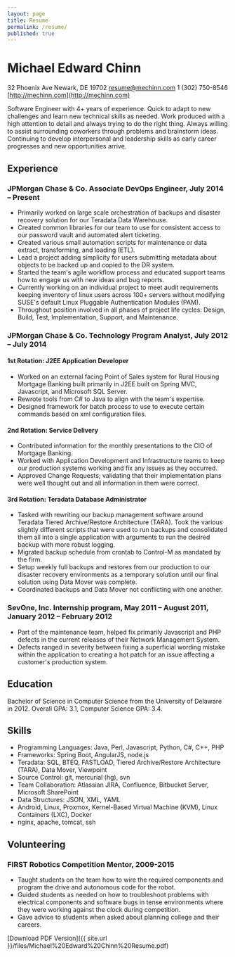 ```yaml
---
layout: page
title: Resume
permalink: /resume/
published: true
---
```


# Michael Edward Chinn

32 Phoenix Ave
Newark, DE 19702
[resume@mechinn.com](mailto:resume@mechinn.com)
1 (302) 750-8546
[http://mechinn.com](http://mechinn.com)

Software Engineer with 4+ years of experience. Quick to adapt to new challenges and learn new technical skills as needed. Work produced with a high attention to detail and always trying to do the right thing. Always willing to assist surrounding coworkers through problems and brainstorm ideas. Continuing to develop interpersonal and leadership skills as early career progresses and new opportunities arrive.

## Experience

### JPMorgan Chase & Co. Associate DevOps Engineer, July 2014 – Present
- Primarily worked on large scale orchestration of backups and disaster recovery solution for our Teradata Data Warehouse.
- Created common libraries for our team to use for consistent access to our password vault and automated alert ticketing.
- Created various small automation scripts for maintenance or data extract, transforming, and loading (ETL).
- Lead a project adding simplicity for users submitting metadata about objects to be backed up and copied to the DR system.
- Started the team's agile workflow process and educated support teams how to engage us with new ideas and bug reports.
- Currently working on an individual project to meet audit requirements keeping inventory of linux users across 100+ servers without modifying SUSE's default Linux Pluggable Authentication Modules (PAM).
- Throughout position involved in all phases of project life cycles: Design, Build, Test, Implementation, Support, and Maintenance.

### JPMorgan Chase & Co. Technology Program Analyst, July 2012 – July 2014

#### 1st Rotation: J2EE Application Developer
- Worked on an external facing Point of Sales system for Rural Housing Mortgage Banking built primarily in J2EE built on Spring MVC, Javascript, and Microsoft SQL Server.
- Rewrote tools from C# to Java to align with the team's expertise.
- Designed framework for batch process to use to execute certain commands based on xml configuration files.

#### 2nd Rotation: Service Delivery
- Contributed information for the monthly presentations to the CIO of Mortgage Banking.
- Worked with Application Development and Infrastructure teams to keep our production systems working and fix any issues as they occurred.
- Approved Change Requests; validating that their implementation plans were well thought out and all information in them were correct.

#### 3rd Rotation: Teradata Database Administrator
- Tasked with rewriting our backup management software around Teradata Tiered Archive/Restore Architecture (TARA). Took the various slightly different scripts that were used to run backups and consolidated them all into a single application with arguments to run the desired backup with more robust logging.
- Migrated backup schedule from crontab to Control-M as mandated by the firm.
- Setup weekly full backups and restores from our production to our disaster recovery environments as a temporary solution until our final solution using Data Mover was complete.
- Coordinated backups and Data Mover not conflicting with one another.

### SevOne, Inc. Internship program, May 2011 – August 2011, January 2012 – February 2012
- Part of the maintenance team, helped fix primarily Javascript and PHP defects in the current releases of their Network Management System.
- Defects ranged in severity between fixing a superficial wording mistake within the application to creating a hot patch for an issue affecting a customer's production system.

## Education
Bachelor of Science in Computer Science from the University of Delaware in 2012.
Overall GPA: 3.1, Computer Science GPA: 3.4.

## Skills
- Programming Languages: Java, Perl, Javascript, Python, C#, C++, PHP
- Frameworks: Spring Boot, AngularJS, node.js
- Teradata: SQL, BTEQ, FASTLOAD, Tiered Archive/Restore Architecture (TARA), Data Mover, Viewpoint
- Source Control: git, mercurial (hg), svn
- Team Collaboration: Atlassian JIRA, Confluence, Bitbucket Server, Microsoft SharePoint
- Data Structures: JSON, XML, YAML
- Android, Linux, Proxmox, Kernel-Based Virtual Machine (KVM), Linux Containers (LXC), Docker
- nginx, apache, tomcat, ssh

## Volunteering
### FIRST Robotics Competition Mentor, 2009-2015
- Taught students on the team how to wire the required components and program the drive and autonomous code for the robot.
- Guided students as needed on how to troubleshoot problems with electrical components and software bugs in tense environments where they were working against the clock during competition.
- Gave advice to students when asked about planning college and their careers.

[Download PDF Version]({{ site.url }}/files/Michael%20Edward%20Chinn%20Resume.pdf)
